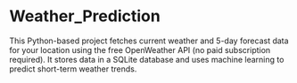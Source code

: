 # Weather_Prediction
This Python-based project fetches current weather and 5-day forecast data for your location using the free OpenWeather API (no paid subscription required). It stores data in a SQLite database and uses machine learning to predict short-term weather trends.
